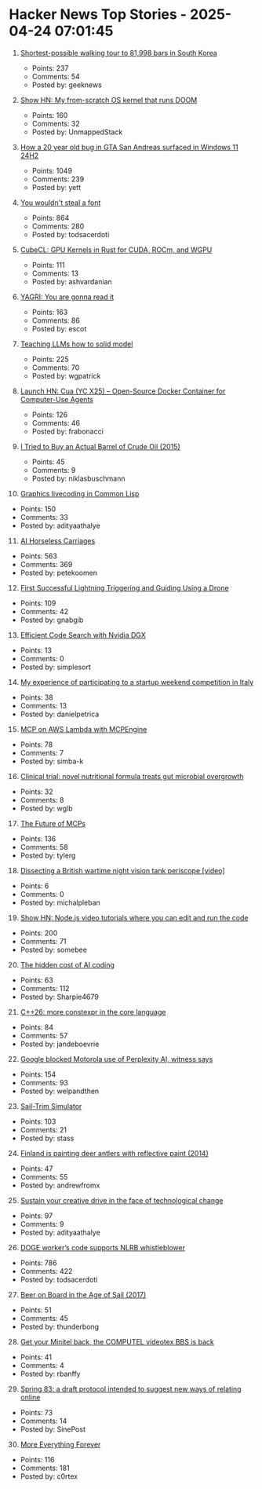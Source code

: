 # Hacker News Top Stories - 2025-04-24 07:01:45

1. [Shortest-possible walking tour to 81,998 bars in South Korea](https://www.math.uwaterloo.ca/tsp/korea/index.html)
   - Points: 237
   - Comments: 54
   - Posted by: geeknews

2. [Show HN: My from-scratch OS kernel that runs DOOM](https://github.com/UnmappedStack/TacOS)
   - Points: 160
   - Comments: 32
   - Posted by: UnmappedStack

3. [How a 20 year old bug in GTA San Andreas surfaced in Windows 11 24H2](https://cookieplmonster.github.io/2025/04/23/gta-san-andreas-win11-24h2-bug/)
   - Points: 1049
   - Comments: 239
   - Posted by: yett

4. [You wouldn't steal a font](https://fedi.rib.gay/notes/a6xqityngfubsz0f)
   - Points: 864
   - Comments: 280
   - Posted by: todsacerdoti

5. [CubeCL: GPU Kernels in Rust for CUDA, ROCm, and WGPU](https://github.com/tracel-ai/cubecl)
   - Points: 111
   - Comments: 13
   - Posted by: ashvardanian

6. [YAGRI: You are gonna read it](https://www.scottantipa.com/yagri)
   - Points: 163
   - Comments: 86
   - Posted by: escot

7. [Teaching LLMs how to solid model](https://willpatrick.xyz/technology/2025/04/23/teaching-llms-how-to-solid-model.html)
   - Points: 225
   - Comments: 70
   - Posted by: wgpatrick

8. [Launch HN: Cua (YC X25) – Open-Source Docker Container for Computer-Use Agents](https://github.com/trycua/cua)
   - Points: 126
   - Comments: 46
   - Posted by: frabonacci

9. [I Tried to Buy an Actual Barrel of Crude Oil (2015)](https://www.bloomberg.com/news/articles/2015-11-03/that-time-i-tried-to-buy-some-crude-oil)
   - Points: 45
   - Comments: 9
   - Posted by: niklasbuschmann

10. [Graphics livecoding in Common Lisp](https://kevingal.com/blog/cl-livecoding.html)
   - Points: 150
   - Comments: 33
   - Posted by: adityaathalye

11. [AI Horseless Carriages](https://koomen.dev/essays/horseless-carriages/)
   - Points: 563
   - Comments: 369
   - Posted by: petekoomen

12. [First Successful Lightning Triggering and Guiding Using a Drone](https://group.ntt/en/newsrelease/2025/04/18/250418a.html)
   - Points: 109
   - Comments: 42
   - Posted by: gnabgib

13. [Efficient Code Search with Nvidia DGX](https://developer.nvidia.com/blog/spotlight-qodo-innovates-efficient-code-search-with-nvidia-dgx/)
   - Points: 13
   - Comments: 0
   - Posted by: simplesort

14. [My experience of participating to a startup weekend competition in Italy](https://danielpetrica.com/my-experience-of-participating-to-a-startup-weekend-competition-in-italy/)
   - Points: 38
   - Comments: 13
   - Posted by: danielpetrica

15. [MCP on AWS Lambda with MCPEngine](https://www.featureform.com/post/deploy-mcp-on-aws-lambda-with-mcpengine)
   - Points: 78
   - Comments: 7
   - Posted by: simba-k

16. [Clinical trial: novel nutritional formula treats gut microbial overgrowth](https://medicalxpress.com/news/2025-04-clinical-trial-nutritional-formula-effectively.html)
   - Points: 32
   - Comments: 8
   - Posted by: wglb

17. [The Future of MCPs](https://iamcharliegraham.substack.com/publish/post/161906169)
   - Points: 136
   - Comments: 58
   - Posted by: tylerg

18. [Dissecting a British wartime night vision tank periscope [video]](https://www.youtube.com/watch?v=KlguQYJqs-E)
   - Points: 6
   - Comments: 0
   - Posted by: michalpleban

19. [Show HN: Node.js video tutorials where you can edit and run the code](undefined)
   - Points: 200
   - Comments: 71
   - Posted by: somebee

20. [The hidden cost of AI coding](https://terriblesoftware.org/2025/04/23/the-hidden-cost-of-ai-coding/)
   - Points: 63
   - Comments: 112
   - Posted by: Sharpie4679

21. [C++26: more constexpr in the core language](https://www.sandordargo.com/blog/2025/04/23/cpp26-constexpr-language-changes)
   - Points: 84
   - Comments: 57
   - Posted by: jandeboevrie

22. [Google blocked Motorola use of Perplexity AI, witness says](https://www.bloomberg.com/news/articles/2025-04-23/perplexity-executive-says-google-blocked-motorola-s-use-of-ai-assistant)
   - Points: 154
   - Comments: 93
   - Posted by: welpandthen

23. [Sail-Trim Simulator](https://simulator.atterwind.info/)
   - Points: 103
   - Comments: 21
   - Posted by: stass

24. [Finland is painting deer antlers with reflective paint (2014)](https://www.smithsonianmag.com/smart-news/avoid-deer-strikes-finland-painting-deer-antlers-reflective-paint-180949792/)
   - Points: 47
   - Comments: 55
   - Posted by: andrewfromx

25. [Sustain your creative drive in the face of technological change](https://thecreativeindependent.com/people/multi-disciplinary-artist-jack-rusher-on-the-need-to-sustain-your-creative-drive-in-the-face-of-technological-change/)
   - Points: 97
   - Comments: 9
   - Posted by: adityaathalye

26. [DOGE worker’s code supports NLRB whistleblower](https://krebsonsecurity.com/2025/04/doge-workers-code-supports-nlrb-whistleblower/)
   - Points: 786
   - Comments: 422
   - Posted by: todsacerdoti

27. [Beer on Board in the Age of Sail (2017)](https://blog.library.si.edu/blog/2017/08/02/beer-board-age-sail/)
   - Points: 51
   - Comments: 45
   - Posted by: thunderbong

28. [Get your Minitel back, the COMPUTEL videotex BBS is back](https://cq94.medium.com/get-your-minitels-back-the-computel-videotex-bbs-is-back-1d8c42f1ea17)
   - Points: 41
   - Comments: 4
   - Posted by: rbanffy

29. [Spring 83: a draft protocol intended to suggest new ways of relating online](https://github.com/robinsloan/spring-83)
   - Points: 73
   - Comments: 14
   - Posted by: SinePost

30. [More Everything Forever](https://www.nytimes.com/2025/04/23/books/review/more-everything-forever-adam-becker.html)
   - Points: 116
   - Comments: 181
   - Posted by: c0rtex

